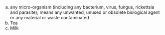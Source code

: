 <ol type="a">
  <li>any micro-organism (including any bacterium, virus, fungus, rickettsia and parasite); means any unwanted, unused or obsolete biological agent or any material or waste contaminated</li>
  <li>Tea</li>
  <li>Milk</li>
</ol>
